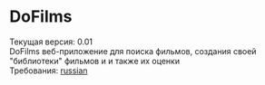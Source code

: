# DoFilms
Текущая версия: 0.01 </br>
DoFilms веб-приложение для поиска фильмов, создания своей "библиотеки" фильмов и и также их оценки </br>
Требования: [russian](Documentation/SRS.md)
